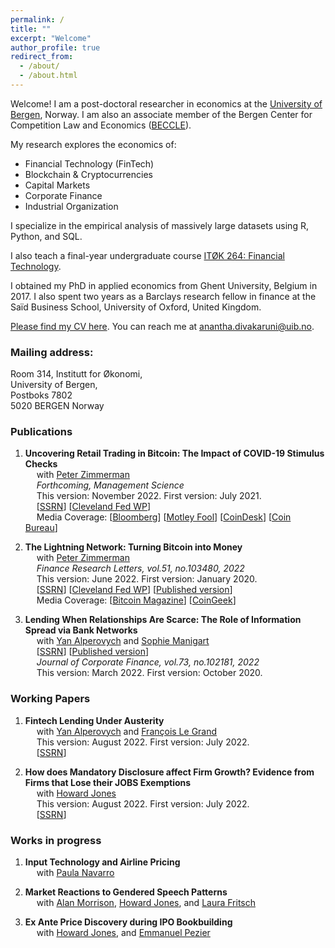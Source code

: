 ```yaml
---
permalink: /
title: ""
excerpt: "Welcome"
author_profile: true
redirect_from:
  - /about/
  - /about.html
---
```


Welcome! I am a post-doctoral researcher in economics at the [University of Bergen](https://www.uib.no/econ]), Norway. I am also an associate member of the Bergen Center for Competition Law and Economics \([BECCLE](https://beccle.no/)\).   

My research explores the economics of:

-   Financial Technology (FinTech)
-   Blockchain & Cryptocurrencies
-   Capital Markets
-   Corporate Finance
-   Industrial Organization

I specialize in the empirical analysis of massively large datasets using R, Python, and SQL.  

I also teach a final-year undergraduate course [ITØK 264: Financial Technology](https://www.uib.no/emne/IT%C3%98K264).  

I obtained my PhD in applied economics from Ghent University, Belgium in 2017. I also spent two years as a Barclays research fellow in finance at the Saïd Business School, University of Oxford, United Kingdom.  

[Please find my CV here](https://adivakaruni.github.io/files/cv_nov22.pdf). You can reach me at [anantha.divakaruni@uib.no](anantha.divakarun@uib.no).  

### Mailing address:  
Room 314, Institutt for Økonomi,  
University of Bergen,  
Postboks 7802  
5020 BERGEN Norway  


### Publications

1.  **Uncovering Retail Trading in Bitcoin: The Impact of COVID-19 Stimulus Checks**  
      with [Peter Zimmerman](https://sites.google.com/view/peter-zimmerman/)  
      _Forthcoming, Management Science_  
      This version: November 2022. First version: July 2021.  
      \[[SSRN](https://papers.ssrn.com/abstract=3888393)] \[[Cleveland Fed WP](https://www.clevelandfed.org/publications/working-paper/2021/wp-2113-impact-of-covid19-stimulus-checks-on-retail-trading-in-bitcoin)]  
      Media Coverage: \[[Bloomberg](https://www.bloomberg.com/news/articles/2022-08-26/bitcoin-price-drop-underscores-crypto-s-overstated-value)] \[[Motley Fool](https://www.fool.com/the-ascent/cryptocurrency/articles/did-stimulus-checks-increase-bitcoin-trading/)] \[[CoinDesk](https://www.coindesk.com/markets/2021/07/16/covid-19-stimulus-checks-fueled-modest-jump-in-bitcoin-price-last-year-cleveland-fed/)] \[[Coin Bureau](https://www.youtube.com/watch?v=9sBVMwP9uoE&ab_channel=CoinBureau)]  

2.  **The Lightning Network: Turning Bitcoin into Money**  
      with [Peter Zimmerman](https://sites.google.com/view/peter-zimmerman/)  
      _Finance Research Letters, vol.51, no.103480, 2022_  
      This version: June 2022. First version: January 2020.  
      \[[SSRN](https://papers.ssrn.com/abstract=4142590)] \[[Cleveland Fed WP](https://fedinprint.org/item/fedcwq/94363/original)] \[[Published version](https://www.sciencedirect.com/science/article/abs/pii/S1544612322006560)]  
      Media Coverage: \[[Bitcoin Magazine](https://bitcoinmagazine.com/markets/united-states-will-back-dollar-with-bitcoin)] \[[CoinGeek](https://coingeek.com/btc-lightning-network-it-still-doesnt-work-but-does-anyone-notice/)]  

3.  **Lending When Relationships Are Scarce: The Role of Information Spread via Bank Networks**  
      with [Yan Alperovych](https://em-lyon.com/en/yan-alperovych/briefly) and [Sophie Manigart](https://www.vlerick.com/en/find-faculty-and-experts/sophie-manigart/)  
      \[[SSRN](https://papers.ssrn.com/abstract=3708132)] \[[Published version](https://www.sciencedirect.com/science/article/pii/S0929119922000244?casa_token=0EkAu2H-J9MAAAAA:T3qQcfL0_K6Uu1v9mbxFNbzUjFYT54LN9-cu63amkpCJYq8ZLJ7aQfC_zcTS5qp0mhpsMjrAYg)]  
      _Journal of Corporate Finance, vol.73, no.102181, 2022_  
      This version: March 2022. First version: October 2020.  

### Working Papers

1.  **Fintech Lending Under Austerity**  
      with [Yan Alperovych](https://em-lyon.com/en/yan-alperovych/briefly) and [François Le Grand](https://francois-le-grand.com/)  
      This version: August 2022. First version: July 2022.  
      \[[SSRN](https://papers.ssrn.com/abstract=4169831)]  

2.  **How does Mandatory Disclosure affect Firm Growth? Evidence from Firms that Lose their JOBS Exemptions**  
      with [Howard Jones](https://www.sbs.ox.ac.uk/about-us/people/howard-jones)  
      This version: August 2022. First version: July 2022.  
      \[[SSRN](https://papers.ssrn.com/abstract=3845468)]  

### Works in progress

1. **Input Technology and Airline Pricing**  
      with [Paula Navarro](https://www.nhh.no/en/employees/faculty/paula-navarro-sarmiento/)  

2. **Market Reactions to Gendered Speech Patterns**  
      with [Alan Morrison](https://www.sbs.ox.ac.uk/about-us/people/alan-morrison), [Howard Jones](https://www.sbs.ox.ac.uk/about-us/people/howard-jones), and [Laura Fritsch](https://www.sbs.ox.ac.uk/about-us/people/laura-fritsch)  

3. **Ex Ante Price Discovery during IPO Bookbuilding**  
      with [Howard Jones](https://www.sbs.ox.ac.uk/about-us/people/howard-jones), and [Emmanuel Pezier](https://www.sbs.ox.ac.uk/about-us/people/emmanuel-pezier)  
